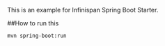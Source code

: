 This is an example for Infinispan Spring Boot Starter.

##How to run this
```
mvn spring-boot:run
```
